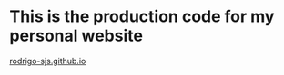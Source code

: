# This is the production code for my personal website

[rodrigo-sjs.github.io](https://www.rodrigo96.github.io)
